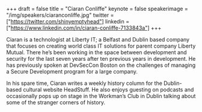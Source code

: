 +++
draft = false
title = "Ciaran Conliffe"
keynote = false
speakerimage = "/img/speakers/ciaranconliffe.jpg"
twitter = ["https://twitter.com/shinyemptyhead"]
linkedin = ["https://www.linkedin.com/in/ciaran-conliffe-7133843a"]
+++

Ciaran is a technologist at Liberty IT; a Belfast and Dublin based company that focuses on creating world class IT solutions for parent company Liberty Mutual. There he’s been working in the space between development and security for the last seven years after ten previous years in development. He has previously spoken at DevSecCon Boston on the challenges of managing a Secure Development program for a large company.

In his spare time, Ciaran writes a weekly history column for the Dublin-based cultural website HeadStuff. He also enjoys guesting on podcasts and occasionally pops up on stage in the Workman’s Club in Dublin talking about some of the stranger corners of history.